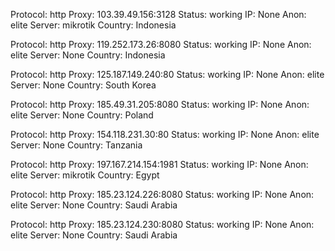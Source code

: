 Protocol: http
Proxy: 103.39.49.156:3128
Status: working
IP: None
Anon: elite
Server: mikrotik
Country: Indonesia

Protocol: http
Proxy: 119.252.173.26:8080
Status: working
IP: None
Anon: elite
Server: None
Country: Indonesia

Protocol: http
Proxy: 125.187.149.240:80
Status: working
IP: None
Anon: elite
Server: None
Country: South Korea

Protocol: http
Proxy: 185.49.31.205:8080
Status: working
IP: None
Anon: elite
Server: None
Country: Poland

Protocol: http
Proxy: 154.118.231.30:80
Status: working
IP: None
Anon: elite
Server: None
Country: Tanzania

Protocol: http
Proxy: 197.167.214.154:1981
Status: working
IP: None
Anon: elite
Server: mikrotik
Country: Egypt

Protocol: http
Proxy: 185.23.124.226:8080
Status: working
IP: None
Anon: elite
Server: None
Country: Saudi Arabia

Protocol: http
Proxy: 185.23.124.230:8080
Status: working
IP: None
Anon: elite
Server: None
Country: Saudi Arabia

